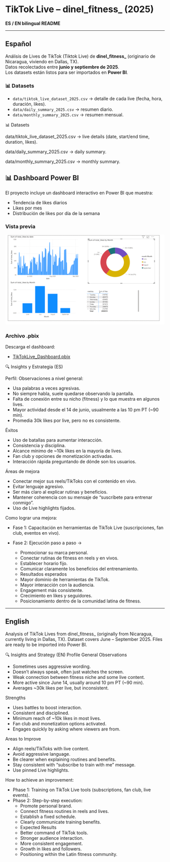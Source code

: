 # TikTok Live – dinel_fitness_ (2025)

**ES / EN bilingual README**

---

## Español

Análisis de Lives de TikTok (Tiktok Live) de **dinel_fitness_** (originario de Nicaragua, viviendo en Dallas, TX).  
Datos recolectados entre **junio y septiembre de 2025**.  
Los datasets están listos para ser importados en **Power BI**.

### 📊 Datasets
- `data/tiktok_live_dataset_2025.csv` → detalle de cada live (fecha, hora, duración, likes).  
- `data/daily_summary_2025.csv` → resumen diario.  
- `data/monthly_summary_2025.csv` → resumen mensual.  

📊 Datasets

data/tiktok_live_dataset_2025.csv → live details (date, start/end time, duration, likes).

data/daily_summary_2025.csv → daily summary.

data/monthly_summary_2025.csv → monthly summary.

## 📊 Dashboard Power BI

El proyecto incluye un dashboard interactivo en Power BI que muestra:

- Tendencia de likes diarios
- Likes por mes
- Distribución de likes por día de la semana

### Vista previa
![Dashboard Power BI](Final%20Dashboard%20Tiktoklive.png)

### Archivo .pbix
Descarga el dashboard:
- [TikTokLive_Dashboard.pbix](TikTokLive_Dashboard.pbix)

🔍 Insights y Estrategia (ES)

Perfil:
Observaciones a nivel general:

- Usa palabras a veces agresivas.
- No siempre habla, suele quedarse observando la pantalla.
- Falta de conexión entre su nicho (fitness) y lo que muestra en algunos lives.
- Mayor actividad desde el 14 de junio, usualmente a las 10 pm PT (~90 min).
- Promedia 30k likes por live, pero no es consistente.

Éxitos
- Uso de batallas para aumentar interacción.
- Consistencia y disciplina.
- Alcance mínimo de ~10k likes en la mayoría de lives.
- Fan club y opciones de monetización activadas.
- Interacción rápida preguntando de dónde son los usuarios.

Áreas de mejora

- Conectar mejor sus reels/TikToks con el contenido en vivo.
- Evitar lenguaje agresivo.
- Ser más claro al explicar rutinas y beneficios.
- Mantener coherencia con su mensaje de “suscríbete para entrenar conmigo”.
- Uso de Live highlights fijados.

Como lograr una mejora:

- Fase 1: Capacitación en herramientas de TikTok Live (suscripciones, fan club, eventos en vivo).
- Fase 2: Ejecución paso a paso →

    * Promocionar su marca personal.
    * Conectar rutinas de fitness en reels y en vivos.
    * Establecer horario fijo.
    * Comunicar claramente los beneficios del entrenamiento.
    * Resultados esperados
    * Mayor dominio de herramientas de TikTok.
    * Mayor interacción con la audiencia.
    * Engagement más consistente.
    * Crecimiento en likes y seguidores.
    * Posicionamiento dentro de la comunidad latina de fitness.

----------------------------------------------------------------------------------------------------------------------------------------


## English

Analysis of TikTok Lives from dinel_fitness_ (originally from Nicaragua, currently living in Dallas, TX).
Dataset covers June – September 2025.
Files are ready to be imported into Power BI.



🔍 Insights and Strategy (EN)
Profile
General Observations
- Sometimes uses aggressive wording.
- Doesn’t always speak, often just watches the screen.
- Weak connection between fitness niche and some live content.
- More active since June 14, usually around 10 pm PT (~90 min).
- Averages ~30k likes per live, but inconsistent.

Strengths
- Uses battles to boost interaction.
- Consistent and disciplined.
- Minimum reach of ~10k likes in most lives.
- Fan club and monetization options activated.
- Engages quickly by asking where viewers are from.

Areas to Improve
- Align reels/TikToks with live content.
- Avoid aggressive language.
- Be clearer when explaining routines and benefits.
- Stay consistent with “subscribe to train with me” message.
- Use pinned Live highlights.

How to achieve an improvement:
- Phase 1: Training on TikTok Live tools (subscriptions, fan club, live events).
- Phase 2: Step-by-step execution:
    * Promote personal brand.
    * Connect fitness routines in reels and lives.
    * Establish a fixed schedule.
    * Clearly communicate training benefits.
    * Expected Results
    * Better command of TikTok tools.
    * Stronger audience interaction.
    * More consistent engagement.
    * Growth in likes and followers.
    * Positioning within the Latin fitness community.
